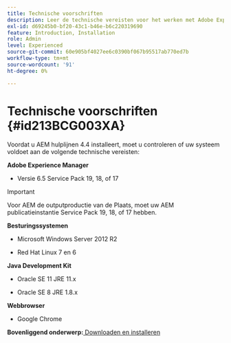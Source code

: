 ```yaml
---
title: Technische voorschriften
description: Leer de technische vereisten voor het werken met Adobe Experience Manager Guides
exl-id: d69245b0-bf20-43c1-b46e-b6c220319690
feature: Introduction, Installation
role: Admin
level: Experienced
source-git-commit: 60e905bf4027ee6c0390bf067b95517ab770ed7b
workflow-type: tm+mt
source-wordcount: '91'
ht-degree: 0%

---
```


# Technische voorschriften {#id213BCG003XA}

Voordat u AEM hulplijnen 4.4 installeert, moet u controleren of uw systeem voldoet aan de volgende technische vereisten:

**Adobe Experience Manager**

- Versie 6.5 Service Pack 19, 18, of 17

>[!IMPORTANT]
>
> Voor AEM de outputproductie van de Plaats, moet uw AEM publicatieinstantie Service Pack 19, 18, of 17 hebben.

**Besturingssystemen**

- Microsoft Windows Server 2012 R2

- Red Hat Linux 7 en 6


**Java Development Kit**

- Oracle SE 11 JRE 11.x

- Oracle SE 8 JRE 1.8.x


**Webbrowser**

- Google Chrome


**Bovenliggend onderwerp:**[ Downloaden en installeren](download-install.md)
